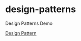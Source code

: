 # design-patterns
Design Patterns Demo

[Design Pattern]

[Design Pattern]: <https://refactoring.guru/>
